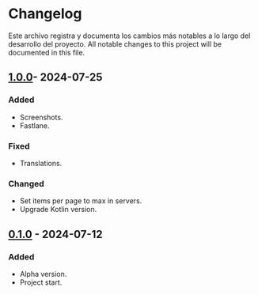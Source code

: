 # Changelog

Este archivo registra y documenta los cambios más notables a lo largo del desarrollo del proyecto.
All notable changes to this project will be documented in this file.

## [1.0.0]- 2024-07-25

### Added

- Screenshots.
- Fastlane.

### Fixed

- Translations.

### Changed

- Set items per page to max in servers.
- Upgrade Kotlin version.

## [0.1.0] - 2024-07-12

### Added

- Alpha version.
- Project start.


[1.0.0]: https://github.com/Webierta/phototook/compare/v0.1.0...v1.0.0
[0.1.0]: https://github.com/Webierta/phototook/releases/tag/v0.1.0

